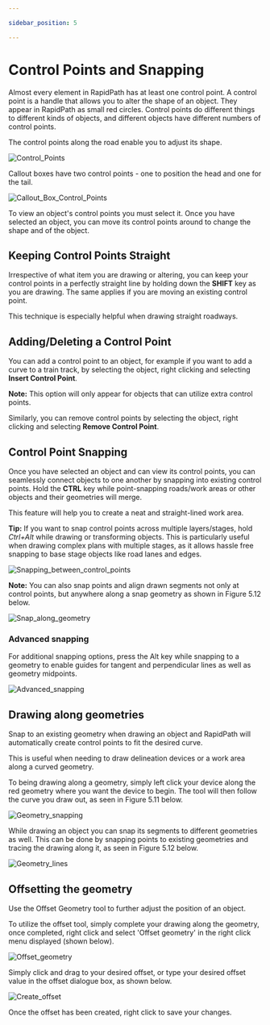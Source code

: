 ```yaml
---

sidebar_position: 5

---
```

# Control Points and Snapping

Almost every element in RapidPath has at least one control point. A control point is a handle that allows you to alter the shape of an object. They appear in RapidPath as small red circles. Control points do different things to different kinds of objects, and different objects have different numbers of control points.

The control points along the road enable you to adjust its shape.

![Control_Points](./assets/Control_Points.png)

Callout boxes have two control points - one to position the head and one for the tail.

![Callout_Box_Control_Points](./assets/Callout_Box_Control_Points.png)

To view an object's control points you must select it. Once you have selected an object, you can move its control points around to change the shape and of the object.

## Keeping Control Points Straight

Irrespective of what item you are drawing or altering, you can keep your control points in a perfectly straight line by holding down the **SHIFT** key as you are drawing. The same applies if you are moving an existing control point.

This technique is especially helpful when drawing straight roadways.

## Adding/Deleting a Control Point

You can add a control point to an object, for example if you want to add a curve to a train track, by selecting the object, right clicking and selecting **Insert Control Point**.

**Note:** This option will only appear for objects that can utilize extra control points.

Similarly, you can remove control points by selecting the object, right clicking and selecting **Remove Control Point**.

## Control Point Snapping

Once you have selected an object and can view its control points, you can seamlessly connect objects to one another by snapping into existing control points. Hold the **CTRL** key while point-snapping roads/work areas or other objects and their geometries will merge.

This feature will help you to create a neat and straight-lined work area.

**Tip:** If you want to snap control points across multiple layers/stages, hold *Ctrl+Alt* while drawing or transforming objects. This is particularly useful when drawing complex plans with multiple stages, as it allows hassle free snapping to base stage objects like road lanes and edges.

![Snapping_between_control_points](./assets/Snapping_between_control_points.png)

**Note:** You can also snap points and align drawn segments not only at control points, but anywhere along a snap geometry as shown in Figure 5.12 below.

![Snap_along_geometry](./assets/Snap_along_geometry.png)

### Advanced snapping

For additional snapping options, press the Alt key while snapping to a geometry to enable guides for tangent and perpendicular lines as well as geometry midpoints.

![Advanced_snapping](./assets/Advanced_snapping.png)

## Drawing along geometries

Snap to an existing geometry when drawing an object and RapidPath will automatically create control points to fit the desired curve.

This is useful when needing to draw delineation devices or a work area along a curved geometry.

To being drawing along a geometry, simply left click your device along the red geometry where you want the device to begin. The tool will then follow the curve you draw out, as seen in Figure 5.11 below.

![Geometry_snapping](./assets/Geometry_snapping.png)

While drawing an object you can snap its segments to different geometries as well. This can be done by snapping points to existing geometries and tracing the drawing along it, as seen in Figure 5.12 below.

![Geometry_lines](./assets/Geometry_lines.png)

## Offsetting the geometry

Use the Offset Geometry tool to further adjust the position of an object.

To utilize the offset tool, simply complete your drawing along the geometry, once completed, right click and select 'Offset geometry' in the right click menu displayed (shown below).

![Offset_geometry](./assets/Offset_geometry.png)

Simply click and drag to your desired offset, or type your desired offset value in the offset dialogue box, as shown below.

![Create_offset](./assets/Create_offset.png)

Once the offset has been created, right click to save your changes.
